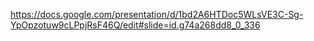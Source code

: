https://docs.google.com/presentation/d/1bd2A6HTDoc5WLsVE3C-Sg-YpOpzotuw9cLPpjRsF46Q/edit#slide=id.g74a268dd8_0_336

